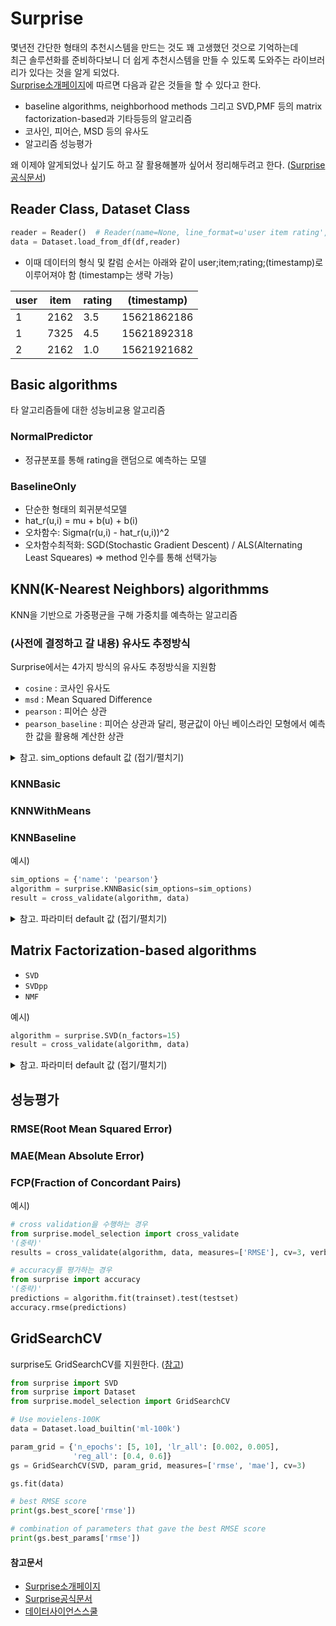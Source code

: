 # Surprise
몇년전 간단한 형태의 추천시스템을 만드는 것도 꽤 고생했던 것으로 기억하는데  
최근 솔루션화를 준비하다보니 더 쉽게 추천시스템을 만들 수 있도록 도와주는 라이브러리가 있다는 것을 알게 되었다.  
[Surprise소개페이지](http://surpriselib.com/)에 따르면 다음과 같은 것들을 할 수 있다고 한다.  
- baseline algorithms, neighborhood methods 그리고 SVD,PMF 등의 matrix factorization-based과 기타등등의 알고리즘
- 코사인, 피어슨, MSD 등의 유사도
- 알고리즘 성능평가  

왜 이제야 알게되었나 싶기도 하고 잘 활용해볼까 싶어서 정리해두려고 한다. ([Surprise공식문서](https://surprise.readthedocs.io/en/stable/))


## Reader Class, Dataset Class
``` python
reader = Reader()  # Reader(name=None, line_format=u'user item rating', sep=None, rating_scale=(1, 5), skip_lines=0)
data = Dataset.load_from_df(df,reader)
```
- 이때 데이터의 형식 및 칼럼 순서는 아래와 같이 user;item;rating;(timestamp)로 이루어져야 함 (timestamp는 생략 가능)

| user | item | rating | (timestamp) |
|------|------|--------|-------------|
|  1   | 2162 | 3.5    | 15621862186 |
|  1   | 7325 | 4.5    | 15621892318 |
|  2   | 2162 | 1.0    | 15621921682 |


## Basic algorithms
타 알고리즘들에 대한 성능비교용 알고리즘  

### NormalPredictor
- 정규분포를 통해 rating을 랜덤으로 예측하는 모델

### BaselineOnly
- 단순한 형태의 회귀분석모델
- hat_r(u,i) = mu + b(u) + b(i)
- 오차함수: Sigma(r(u,i) - hat_r(u,i))^2
- 오차함수최적화: SGD(Stochastic Gradient Descent) / ALS(Alternating Least Squeares) => method 인수를 통해 선택가능


## KNN(K-Nearest Neighbors) algorithmms
KNN을 기반으로 가중평균을 구해 가중치를 예측하는 알고리즘

### (사전에 결정하고 갈 내용) 유사도 추정방식
Surprise에서는 4가지 방식의 유사도 추정방식을 지원함
- `cosine` : 코사인 유사도
- `msd` : Mean Squared Difference
- `pearson` : 피어슨 상관
- `pearson_baseline` : 피어슨 상관과 달리, 평균값이 아닌 베이스라인 모형에서 예측한 값을 활용해 계산한 상관
<details>
<summary>참고. sim_options default 값 (접기/펼치기)</summary>
<div markdown="1">

|             |                                                                                            |
|-------------|--------------------------------------------------------------------------------------------|
| name        | 'MSD'                                                                                      |
| user_based  | True                                                                                       |
| min_support | (user_based=True) : common items의 최소 숫자 <br> (user_based=False) : common users의 최소 숫자 |
| shrinkage   | 100 (pearson_baseline에서만 사용)                                                          |
</div>
</details>


### KNNBasic

### KNNWithMeans

### KNNBaseline

예시)
``` python
sim_options = {'name': 'pearson'}
algorithm = surprise.KNNBasic(sim_options=sim_options)
result = cross_validate(algorithm, data)
```
<details>
<summary>참고. 파라미터 default 값 (접기/펼치기)</summary>
<div markdown="1">

|             | KNNBasic | KNNWithMeans | KNNWithZScore |
|-------------|----------|--------------|---------------|
| k           | 40       | 40           | 40            |
| min_k       | 1        | 1            | 1             |
| sim_options | (dict)   | (dict)       | (dict)        |
| bsl_options | (dict)   | (dict)       | (dict)        |
| verbose     | True     | True         | True          |
</div>
</details>

## Matrix Factorization-based algorithms
- `SVD`
- `SVDpp`
- `NMF`

예시)
``` python
algorithm = surprise.SVD(n_factors=15)
result = cross_validate(algorithm, data)
```
<details>
<summary>참고. 파라미터 default 값 (접기/펼치기)</summary>
<div markdown="1">
  
|              | SVD   | SVDpp | NMF   |
|--------------|-------|-------|-------|
| n_factors    | 100   | 20    | 15    |
| n_epochs     | 20    | 20    | 50    |
| biased       | True  |       | False |
| init_mean    | 0     | 0     |       |
| init_std_dev | 0.1   | 0.1   |       |
| lr_all       | 0.005 | 0.007 |       |
| reg_all      | 0.02  | 0.02  |       |
| lr_bu        | None  | None  | 0.005 |
| lr_bi        | None  | None  | 0.005 |
| lr_pu        | None  | None  |       |
| lr_qi        | None  | None  |       |
| reg_bu       | None  | None  | 0.02  |
| reg_bi       | None  | None  | 0.02  |
| reg_pu       | None  | None  | 0.06  |
| reg_qi       | None  | None  | 0.06  |
| random_state | None  | None  | None  |
| verbose      | False | False | False |
| init_low     |       |       | 0     |
| init_high    |       |       | 1     |
</div>
</details>

## 성능평가
### RMSE(Root Mean Squared Error)
### MAE(Mean Absolute Error)
### FCP(Fraction of Concordant Pairs)
예시)
``` python
# cross validation을 수행하는 경우
from surprise.model_selection import cross_validate
'(중략)'
results = cross_validate(algorithm, data, measures=['RMSE'], cv=3, verbose=False)

# accuracy를 평가하는 경우
from surprise import accuracy
'(중략)'
predictions = algorithm.fit(trainset).test(testset)
accuracy.rmse(predictions)
```


## GridSearchCV
surprise도 GridSearchCV를 지원한다. ([참고](https://surprise.readthedocs.io/en/stable/getting_started.html#load-from-df-example))
```python
from surprise import SVD
from surprise import Dataset
from surprise.model_selection import GridSearchCV

# Use movielens-100K
data = Dataset.load_builtin('ml-100k')

param_grid = {'n_epochs': [5, 10], 'lr_all': [0.002, 0.005],
              'reg_all': [0.4, 0.6]}
gs = GridSearchCV(SVD, param_grid, measures=['rmse', 'mae'], cv=3)

gs.fit(data)

# best RMSE score
print(gs.best_score['rmse'])

# combination of parameters that gave the best RMSE score
print(gs.best_params['rmse'])
```


#### 참고문서
- [Surprise소개페이지](http://surpriselib.com/)
- [Surprise공식문서](https://surprise.readthedocs.io/en/stable/)
- [데이터사이언스스쿨](https://datascienceschool.net/03%20machine%20learning/07.01%20%EC%B6%94%EC%B2%9C%20%EC%8B%9C%EC%8A%A4%ED%85%9C.html)
